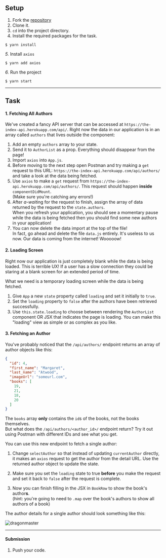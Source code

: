## Setup

1. Fork the [repository](https://github.com/JoinCODED/RJS5-TheIndex-Axios)
2. Clone it.
3. `cd` into the project directory.
4. Install the required packages for the task.

```shell
$ yarn install
```

*5.* Install `axios` 

```shell
$ yarn add axios
```

*6.* Run the project

```shell
$ yarn start
```

---

## Task

#### 1. Fetching All Authors
We've created a fancy API server that can be accessed at `https://the-index-api.herokuapp.com/api/`. Right now the data in our application is in an array called `authors` that lives outside the component:

1. Add an empty `authors` array to your state. 
2. Send it to `AuthorList` as a prop. Everything should disappear from the page!
3. Import `axios` into `App.js`.
4. Before moving to the next step open Postman and try making a `get` request to this URL: `https://the-index-api.herokuapp.com/api/authors/` and take a look at the data being fetched.
5. Use `axios` to make a `get` request from `https://the-index-api.herokuapp.com/api/authors/`. This request should happen **inside** `componentDidMount`.  
(Make sure you're catching any errors!)
6. After *a-wait*ing for the request to finish, assign the array of data returned by the request to the `state.authors`.  
When you refresh your application, you should see a momentary pause while the data is being fetched then you should find some new authors in your application!
7. You can now delete the data import at the top of the file!  
In fact, go ahead and delete the file `data.js` entirely. It's useless to us now. Our data is coming from the internet! Wooooow!


#### 2. Loading Screen
Right now our application is just completely blank while the data is being loaded. This is terrible UX! 
If a user has a slow connection they could be staring at a blank screen for an extended period of time. 

What we need is a temporary loading screen while the data is being fetched.

1. Give `App` a new `state` property called `loading` and set it initially to `true`.
2. Set the `loading` property to `false` after the authors have been retrieved successfully.
3. Use `this.state.loading` to choose between rendering the `AuthorList` component OR JSX that indicates the page is loading. You can make this "loading" view as simple or as complex as you like.


#### 3. Fetching an Author

You've probably noticed that the `/api/authors/` endpoint returns an array of author objects like this:

```json
{
  "id": 4,
  "first_name": "Margaret",
  "last_name": "Atwood",
  "imageUrl": "someurl.com",
  "books": [
    19,
    21,
    18,
    20
  ]
}
```

The `books` array **only** contains the `id`s of the books, not the books themselves.  
But what does the `/api/authors/<author_id>/` endpoint return? Try it out using Postman with different IDs and see what you get.

You can use this new endpoint to fetch a single author:

1. Change `selectAuthor` so that instead of updating `currentAuthor` directly, it makes an `axios` request to get the author from the detail URL. Use the returned author object to update the state.

2. Make sure you set the `loading` state to true **before** you make the request and set it back to `false` after the request is complete.

3. Now you can finish filling in the JSX in `BookRow` to show the book's author**s**.  
    (hint: you're going to need to `.map` over the  book's authors to show all authors of a book)

The author details for a single author should look something like this:

![dragonmaster](https://imgur.com/xSOsXFt.png)


---

#### Submission

1.  Push your code.
